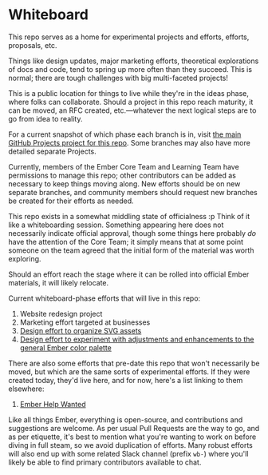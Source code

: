 # Whiteboard
This repo serves as a home for experimental projects and efforts, efforts, proposals, etc.

Things like design updates, major marketing efforts, theoretical explorations of docs and code, tend to spring up more often than they succeed. This is normal; there are tough challenges with big multi-faceted projects!

This is a public location for things to live while they're in the ideas phase, where folks can collaborate. Should a project in this repo reach maturity, it can be moved, an RFC created, etc.—whatever the next logical steps are to go from idea to reality.

For a current snapshot of which phase each branch is in, visit [the main GitHub Projects project for this repo](https://github.com/emberjs/whiteboard/projects/1). Some branches may also have more detailed separate Projects.

Currently, members of the Ember Core Team and Learning Team have permissions to manage this repo; other contributors can be added as necessary to keep things moving along. New efforts should be on new separate branches, and community members should request new branches be created for their efforts as needed.

This repo exists in a somewhat middling state of officialness :p Think of it like a whiteboarding session. Something appearing here does not necessarily indicate official approval, though some things here probably _do_ have the attention of the Core Team; it simply means that at some point someone on the team agreed that the initial form of the material was worth exploring.

Should an effort reach the stage where it can be rolled into official Ember materials, it will likely relocate.

Current whiteboard-phase efforts that will live in this repo:

1. Website redesign project
2. Marketing effort targeted at businesses
3. [Design effort to organize SVG assets](https://github.com/emberjs/whiteboard/tree/design-svg-assets)
4. [Design effort to experiment with adjustments and enhancements to the general Ember color palette](https://github.com/emberjs/whiteboard/tree/design-color-palette-experimentation)

There are also some efforts that pre-date this repo that won't necessarily be moved, but which are the same sorts of experimental efforts. If they were created today, they'd live here, and for now, here's a list linking to them elsewhere:

1. [Ember Help Wanted](https://github.com/ember-learn/ember-help-wanted)

Like all things Ember, everything is open-source, and contributions and suggestions are welcome. As per usual Pull Requests are the way to go, and as per etiquette, it's best to mention what you're wanting to work on before diving in full steam, so we avoid duplication of efforts. Many robust efforts will also end up with some related Slack channel (prefix `wb-`) where you'll likely be able to find primary contributors available to chat.
